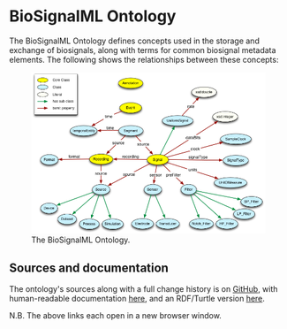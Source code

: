 # BioSignalML Ontology

The BioSignalML Ontology defines concepts used in the storage and exchange of biosignals,
along with terms for common biosignal metadata elements. The following shows the relationships
between these concepts:

<figure>
    <img src="./images/BSMLOntology.png" alt="The BioSignalML Ontology"/>
    <figcaption>The BioSignalML Ontology.</figcaption>
</figure>


## Sources and documentation

The ontology's sources along with a full change history is on [GitHub](https://github.com/BioSignalML/ontology), with human-readable
documentation [here](https://www.biosignalml.org/ontologies/2024/12/biosignalml.html), and an RDF/Turtle version [here](https://www.biosignalml.org/ontologies/2024/12/biosignalml.ttl).

N.B. The above links each open in a new browser window.
